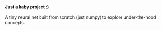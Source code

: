 #### Just a baby project :)

 A tiny neural net built from scratch (just numpy) to explore under-the-hood concepts.
